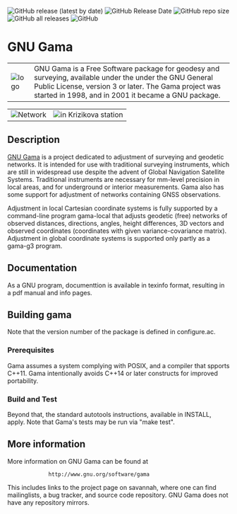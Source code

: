 ![GitHub release (latest by date)](https://img.shields.io/github/v/release/Geo-Linux-Calculations/gama-work)
![GitHub Release Date](https://img.shields.io/github/release-date/Geo-Linux-Calculations/gama-work)
![GitHub repo size](https://img.shields.io/github/repo-size/Geo-Linux-Calculations/gama-work)
![GitHub all releases](https://img.shields.io/github/downloads/Geo-Linux-Calculations/gama-work/total)
![GitHub](https://img.shields.io/github/license/Geo-Linux-Calculations/gama-work)

# GNU Gama

|   |   |
| - | - |
| ![logo](https://www.gnu.org/software/gama/g-logo.png) | GNU Gama is a Free Software package for geodesy and surveying, available under the under the GNU General Public License, version 3 or later. The Gama project was started in 1998, and in 2001 it became a GNU package. |

|   |   |
| - | - |
| ![Network](https://www.gnu.org/software/gama/gama-local.svg) | ![in Krizikova station](https://www.gnu.org/software/gama/2020-barta.png) |

## Description

[GNU Gama](https://www.gnu.org/software/gama/manual/index.html)
is a project dedicated to adjustment of surveying and
geodetic networks.  It is intended for use with traditional surveying
instruments, which are still in widespread use despite the advent of
Global Navigation Satellite Systems.  Traditional instruments are
necessary for mm-level precision in local areas, and for underground
or interior measurements.  Gama also has some support for adjustment
of networks containing GNSS observations.

Adjustment in local Cartesian coordinate systems is fully supported by
a command-line program gama-local that adjusts geodetic (free)
networks of observed distances, directions, angles, height
differences, 3D vectors and observed coordinates (coordinates with
given variance-covariance matrix). Adjustment in global coordinate
systems is supported only partly as a gama-g3 program.

## Documentation

As a GNU program, documenttion is available in texinfo format,
resulting in a pdf manual and info pages.

## Building gama

Note that the version number of the package is defined in
configure.ac.

### Prerequisites

Gama assumes a system complying with POSIX, and a compiler that
spports C++11.  Gama intentionally avoids C++14 or later constructs
for improved portability.

### Build and Test

Beyond that, the standard autotools instructions, available in
INSTALL, apply.  Note that Gama's tests may be run via "make test".

## More information

More information on GNU Gama can be found at

                 http://www.gnu.org/software/gama

This includes links to the project page on savannah, where one can
find mailinglists, a bug tracker, and source code repository.  GNU
Gama does not have any repository mirrors.
